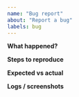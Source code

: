 ```yaml
---
name: "Bug report"
about: "Report a bug"
labels: bug
---
```

**What happened?**

**Steps to reproduce**

**Expected vs actual**

**Logs / screenshots**

